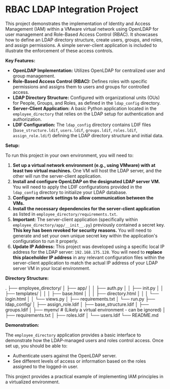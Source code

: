 # RBAC LDAP Integration Project

This project demonstrates the implementation of Identity and Access Management (IAM) within a VMware virtual network using OpenLDAP for user management and Role-Based Access Control (RBAC). It showcases how to define an LDAP directory structure, create users, groups, and roles, and assign permissions. A simple server-client application is included to illustrate the enforcement of these access controls.

**Key Features:**

* **OpenLDAP Implementation:** Utilizes OpenLDAP for centralized user and group management.
* **Role-Based Access Control (RBAC):** Defines roles with specific permissions and assigns them to users and groups for controlled access.
* **LDAP Directory Structure:** Configured with organizational units (OUs) for People, Groups, and Roles, as defined in the `ldap_config` directory.
* **Server-Client Application:** A basic Python application located in the `employee_directory` that relies on the LDAP setup for authentication and authorization.
* **LDIF Configuration:** The `ldap_config` directory contains LDIF files (`base_structure.ldif`, `users.ldif`, `groups.ldif`, `roles.ldif`, `assign_role.ldif`) defining the LDAP directory structure and initial data.

**Setup:**

To run this project in your own environment, you will need to:

1.  **Set up a virtual network environment (e.g., using VMware) with at least two virtual machines.** One VM will host the LDAP server, and the other will run the server-client application.
2.  **Install and configure OpenLDAP on the designated LDAP server VM.** You will need to apply the LDIF configurations provided in the `ldap_config` directory to initialize your LDAP database.
3.  **Configure network settings to allow communication between the VMs.**
4.  **Install the necessary dependencies for the server-client application** as listed in `employee_directory/requirements.txt`.
5.  **Important:** The server-client application (specifically within `employee_directory/app/__init__.py`) previously contained a secret key. **This key has been revoked for security reasons.** You will need to generate and set your own unique secret key within the application's configuration to run it properly.
6.  **Update IP Address:** This project was developed using a specific local IP address for the LDAP server: `192.168.175.128`. You will need to **replace this placeholder IP address** in any relevant configuration files within the server-client application to match the actual IP address of your LDAP server VM in your local environment.

**Directory Structure:**

.
├── employee_directory/
│   ├── app/
│   │   ├── auth.py
│   │   ├── init.py
│   │   ├── templates/
│   │   │   ├── base.html
│   │   │   ├── directory.html
│   │   │   └── login.html
│   │   └── views.py
│   ├── requirements.txt
│   └── run.py
├── ldap_config/
│   ├── assign_role.ldif
│   ├── base_structure.ldif
│   ├── groups.ldif
│   ├── myenv/         # (Likely a virtual environment - can be ignored)
│   ├── requirements.txt
│   ├── roles.ldif
│   └── users.ldif
└── README.md

**Demonstration:**

The `employee_directory` application provides a basic interface to demonstrate how the LDAP-managed users and roles control access. Once set up, you should be able to:

* Authenticate users against the OpenLDAP server.
* See different levels of access or information based on the roles assigned to the logged-in user.

This project provides a practical example of implementing IAM principles in a virtualized environment.
